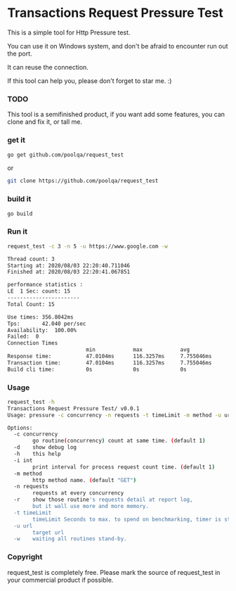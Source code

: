 # Transactions Request Pressure Test
This is a simple tool for Http Pressure test.

You can use it on Windows system, and don't be afraid to encounter run out the port.

It can reuse the connection.

If this tool can help you, please don't forget to star me. :) 

### TODO
This tool is a semifinished product, if you want add some features, you can clone and fix it, or tall me.

### get it
```bash
go get github.com/poolqa/request_test
```
or
```bash
git clone https://github.com/poolqa/request_test
```
### build it
```bash
go build
```
### Run it

```bash
request_test -c 3 -n 5 -u https://www.google.com -w

Thread count: 3
Starting at: 2020/08/03 22:20:40.711046
Finished at: 2020/08/03 22:20:41.067851

performance statistics :
LE  1 Sec: count: 15
-----------------------
Total Count: 15

Use times: 356.8042ms
Tps:       42.040 per/sec
Availability:  100.00%
Failed:  0
Connection Times
                         min            max            avg
Response time:           47.0104ms      116.3257ms     7.755046ms
Transaction time:        47.0104ms      116.3257ms     7.755046ms
Build cli time:          0s             0s             0s

```
### Usage
```bash
request_test -h
Transactions Request Pressure Test/ v0.0.1
Usage: pressure -c concurrency -n requests -t timeLimit -m method -u url -[dh]

Options:
  -c concurrency
        go routine(concurrency) count at same time. (default 1)
  -d    show debug log
  -h    this help
  -i int
        print interval for process request count time. (default 1)
  -m method
        http method name. (default "GET")
  -n requests
        requests at every concurrency
  -r    show those routine's requests detail at report log,
        but it wall use more and more memory.
  -t timeLimit
        timeLimit Seconds to max. to spend on benchmarking, timer is start at all routine wake up.
  -u url
        target url
  -w    waiting all routines stand-by.

```

### Copyright
request_test is completely free. Please mark the source of request_test in your commercial product if possible.
